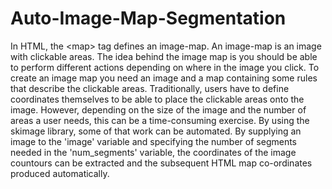 # Auto-Image-Map-Segmentation
In HTML, the &lt;map> tag defines an image-map. An image-map is an image with clickable areas. The idea behind the image map is you should be able to perform different actions depending on where in the image you click.  To create an image map you need an image and a map containing some rules that describe the clickable areas.  Traditionally, users have to define coordinates themselves to  be able to place the clickable areas onto the image.  However, depending on the size of the image and the number of areas a user needs, this can be a time-consuming exercise. By using the skimage library, some of that work can be automated.  By supplying an image to the 'image' variable and specifying  the number of segments needed in the 'num_segments' variable,  the coordinates of the image countours can be extracted and the subsequent HTML map co-ordinates produced automatically.
